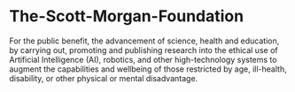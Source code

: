 # The-Scott-Morgan-Foundation
For the public benefit, the advancement of science, health and education, by carrying out, promoting and publishing research into the ethical use of Artificial Intelligence (AI), robotics, and other high-technology systems to augment the capabilities and wellbeing of those restricted by age, ill-health, disability, or other physical or mental disadvantage.
